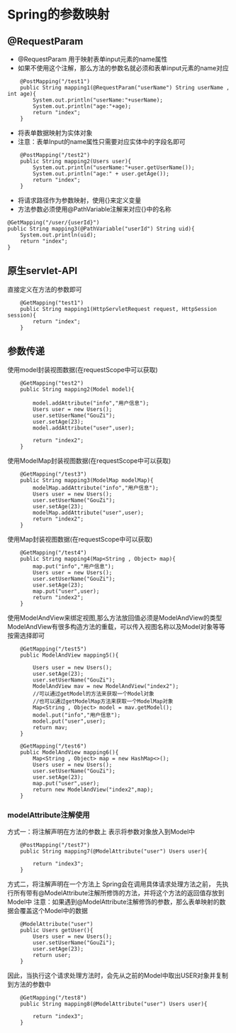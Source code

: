 # Spring的参数映射

## @RequestParam
 * @RequestParam 用于映射表单input元素的name属性
 * 如果不使用这个注解，那么方法的参数名就必须和表单input元素的name对应
```
    @PostMapping("/test1")
    public String mapping1(@RequestParam("userName") String userName , int age){
        System.out.println("userName:"+userName);
        System.out.println("age:"+age);
        return "index";
    }
```
* 将表单数据映射为实体对象
* 注意：表单Input的name属性只需要对应实体中的字段名即可
```
    @PostMapping("/test2")
    public String mapping2(Users user){
        System.out.println("userName:"+user.getUserName());
        System.out.println("age:" + user.getAge());
        return "index";
    }
```
* 将请求路径作为参数映射，使用{}来定义变量
* 方法参数必须使用@PathVariable注解来对应{}中的名称
```
@GetMapping("/user/{userId}")
public String mapping3(@PathVariable("userId") String uid){
	System.out.println(uid);
	return "index";
}
```

## 原生servlet-API
直接定义在方法的参数即可
```
    @GetMapping("test1")
    public String mapping1(HttpServletRequest request, HttpSession session){
        return "index";
    }
```

## 参数传递
使用model封装视图数据(在requestScope中可以获取)
```
    @GetMapping("test2")
    public String mapping2(Model model){

        model.addAttribute("info","用户信息");
        Users user = new Users();
        user.setUserName("GouZi");
        user.setAge(23);
        model.addAttribute("user",user);

        return "index2";
    }

```
使用ModelMap封装视图数据(在requestScope中可以获取)
```
    @GetMapping("/test3")
    public String mapping3(ModelMap modelMap){
        modelMap.addAttribute("info","用户信息");
        Users user = new Users();
        user.setUserName("GouZi");
        user.setAge(23);
        modelMap.addAttribute("user",user);
        return "index2";
    }
```
使用Map封装视图数据(在requestScope中可以获取)
```
    @GetMapping("/test4")
    public String mapping4(Map<String , Object> map){
        map.put("info","用户信息");
        Users user = new Users();
        user.setUserName("GouZi");
        user.setAge(23);
        map.put("user",user);
        return "index2";
    }
```
使用ModelAndView来绑定视图,那么方法放回值必须是ModelAndView的类型
ModelAndView有很多构造方法的重载，可以传入视图名称以及Model对象等等按需选择即可
```
    @GetMapping("/test5")
    public ModelAndView mapping5(){

        Users user = new Users();
        user.setAge(23);
        user.setUserName("GouZi");
        ModelAndView mav = new ModelAndView("index2");
        //可以通过getModel的方法来获取一个Model对象
        //也可以通过getModelMap方法来获取一个ModelMap对象
        Map<String , Object> model = mav.getModel();
        model.put("info","用户信息");
        model.put("user",user);
        return mav;
    }
	
	@GetMapping("/test6")
    public ModelAndView mapping6(){
        Map<String , Object> map = new HashMap<>();
        Users user = new Users();
        user.setUserName("GouZi");
        user.setAge(23);
        map.put("user",user);
        return new ModelAndView("index2",map);
    }
```
### modelAttribute注解使用
方式一：将注解声明在方法的参数上
表示将参数对象放入到Model中
```
    @PostMapping("/test7")
    public String mapping7(@ModelAttribute("user") Users user){

        return "index3";
    }
```
方式二，将注解声明在一个方法上
Spring会在调用具体请求处理方法之前，
先执行所有带有@ModelAttribute注解所修饰的方法，并将这个方法的返回值存放到Model中
注意：如果遇到@ModelAttribute注解修饰的参数，那么表单映射的数据会覆盖这个Model中的数据
```
 	@ModelAttribute("user")
    public Users getUser(){
        Users user = new Users();
        user.setUserName("GouZi");
        user.setAge(23);
        return user;
    }

```
因此，当执行这个请求处理方法时，会先从之前的Model中取出USER对象并复制到方法的参数中
```
    @GetMapping("/test8")
    public String mapping8(@ModelAttribute("user") Users user){

        return "index3";
    }

```